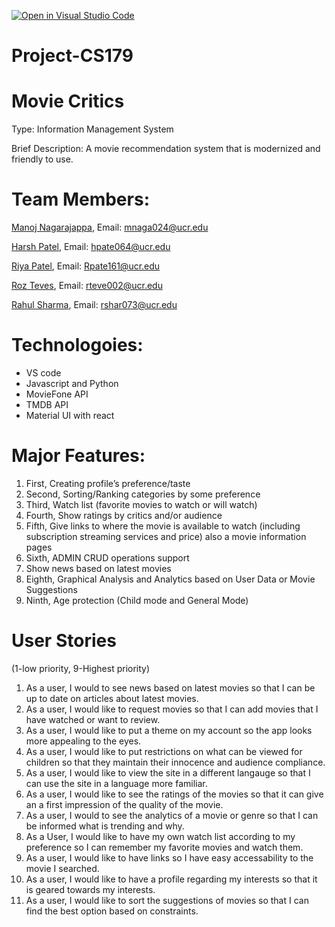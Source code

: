 [![Open in Visual Studio Code](https://classroom.github.com/assets/open-in-vscode-718a45dd9cf7e7f842a935f5ebbe5719a5e09af4491e668f4dbf3b35d5cca122.svg)](https://classroom.github.com/online_ide?assignment_repo_id=11509562&assignment_repo_type=AssignmentRepo)
# Project-CS179


# Movie Critics

Type: Information Management System

Brief Description: 
A movie recommendation system that is modernized and friendly to use.



# Team Members:
[Manoj Nagarajappa](https://github.com/manojn29), Email: mnaga024@ucr.edu

[Harsh Patel](https://github.com/hp6164), Email: hpate064@ucr.edu

[Riya Patel](https://github.com/Patelriyaaa), Email: Rpate161@ucr.edu

[Roz Teves](https://github.com/CC-Sev), Email: rteve002@ucr.edu 

[Rahul Sharma](https://github.com/RS99), Email: rshar073@ucr.edu




# Technologoies:
- VS code
- Javascript and Python
- MovieFone API
- TMDB API
- Material UI with react

# Major Features:

1. First, Creating profile’s preference/taste
2. Second, Sorting/Ranking categories by some preference
3. Third, Watch list (favorite movies to watch or will watch)
4. Fourth, Show ratings by critics and/or audience
5. Fifth, Give links to where the movie is available to watch (including subscription streaming services and price) also a movie information pages
6. Sixth, ADMIN CRUD operations support
7. Show news based on latest movies 
8. Eighth, Graphical Analysis and Analytics based on User Data or Movie Suggestions
9. Ninth, Age protection (Child mode and General Mode)



# User Stories
(1-low priority, 9-Highest priority)

1. As a user, I would to see news based on latest movies so that I can be up to date on articles about latest movies.
2. As a user, I would like to request movies so that I can add movies that I have watched or want to review.
3. As a user, I would like to put a theme on my account so the app looks more appealing to the eyes.
4. As a user, I would like to put restrictions on what can be viewed for children so that they maintain their innocence and audience compliance.
5. As a user, I would like to view the site in a different langauge so that I can use the site in a language more familiar.
6. As a user, I would like to see the ratings of the movies so that it can give an a first impression of the quality of the movie.
7. As a user, I would to see the analytics of a movie or genre so that I can be informed what is trending and why.
8. As a User, I would like to have my own watch list according to my preference so I can remember my favorite movies and watch them.
9. As a user, I would like to have links so I have easy accessability to the movie I searched.
10. As a user, I would like to have a profile regarding my interests so that it is geared towards my interests.
11. As a user, I would like to sort the suggestions of movies so that I can find the best option based on constraints.







